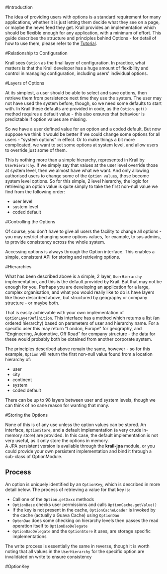 #Introduction

The idea of providing users with options is a standard requirement for many applications, whether it is just letting them decide what they see on a page, or maybe the news feed they get.  Krail provides an implementation which should be flexible enough for any application, with a minimum of effort.  This guide describes the structure and principles behind Options - for detail of how to use them, please refer to the [Tutorial](tutorial-options.md).

#Relationship to Configuration

Krail sees ```Option``` as the final layer of configuration.  In practice, what matters is that the Krail developer has a huge amount of flexibility and control in managing configuration, including users' individual options.

#Layers of Options

At its simplest, a user should be able to select and save options, then retrieve them from persistence next time they use the system.  The user may not have used the system before, though, so we need some defaults to start with. In Krail these defaults are provided in code, as the ```Option.get()``` method requires a default value - this also ensures that behaviour is predictable if option values are missing.

So we have a user defined value for an option and a coded default.  But now suppose we think it would be better if we could change some options for all users - "system options" in effect.  Or to make things a bit more complicated, we want to set some options at system level, and allow users to override just some of them.  

This is nothing more than a simple hierarchy, represented in Krail by ```UserHierarchy```.  If we simply say that values at the user level override those at system level, then we almost have what we want.  And only allowing authorised users to change some of the ```Option values```, those become system level options.  So for this simple, 2 level hierarchy, the logic for retrieving an option value is quite simply to take the first non-null value we find from the following order:

- user level
- system level
- coded default

#Controlling the Options

Of course, you don't have to give all users the facility to change all options - you may restrict changing some options values, for example, to sys admins, to provide consistency across the whole system.

Accessing options is always through the Option interface.  This enables a simple, consistent API for storing and retrieving options.

#Hierarchies

What has been described above is a simple, 2 layer, ```UserHierarchy``` implementation, and this is the default provided by Krail.  But that may not be enough for you.  Perhaps you are developing an application for a large, complex organisation, and what you would really like to do is have layers like those described above, but structured by geography or company structure - or maybe both.

That is easily achievable with your own implementation of ```OptionLayerDefinition```.  This interface has a method which returns a list (an ordered hierarchy)  based on parameters of user and hierarchy name.  For a specific user this may return "London, Europe" for geography, and "Engineering, Automotive, Off Road" for company structure - the data for these would probably both be obtained from another corporate system.

The principles described above remain the same, however - so for this example, ```Option``` will return the first non-null value found from a location hierarchy of:
  

- user
- city
- continent
- system
- coded default

There can be up to 98 layers between user and system levels, though we can think of no sane reason for wanting that many.

#Storing the Options

None of this is of any use unless the option values can be stored.  An interface, ```OptionStore```, and a default implementation (a very crude in-memory store) are provided.  In this case, the default implementation is not very useful, as it only store the options in memory.  
A JPA persistent version is available through the **krail-jpa** module, or you could provide your own persistent implementation and bind it through a sub-class of OptionModule.

## Process

An option is uniquely identified by an `OptionKey`, which is described in more detail below.  The process of retrieving a value for that key is:

- Call one of the `Option.getXxxx` methods
- `OptionBase` checks user permissions and calls `OptionCache.getValue()`
- If the key is not present in the cache, `OptionCacheLoader` is invoked by the cache (actually a Guava Cache) using `OptionDao`
- `OptonDao` does some checking on hierarchy levels then passes the read operation itself to `OptionDaoDelegate` 
- `OptionDaoDelegate` and the `OptionStore` it uses, are storage specific implementations

The write process is essentially the same in reverse, though it is worth noting that all values in the `UserHierarchy` for the specific option are invalidated on write to ensure consistency
 

#OptionKey
